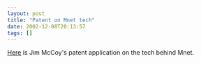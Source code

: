 ```yaml
---
layout: post
title: "Patent on Mnet tech"
date: 2002-12-08T20:13:57
tags: []
---
```


[Here][1] is Jim McCoy's patent application on the tech behind Mnet.

   [1]: http://appft1.uspto.gov/netacgi/nph-Parser?Sect1=PTO2&Sect2=HITOFF&u=/netahtml/PTO/search-adv.html&r=1&p=1&f=G&l=50&d=PG01&S1=(mccoy.IN.+AND+barnes.IN.)&OS=in/mccoy+and+in/barnes&RS=(IN/mccoy+AND+IN/barnes)"
